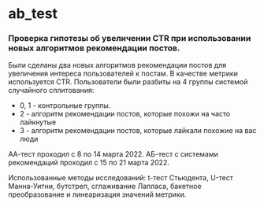 # ab_test

### Проверка гипотезы об увеличении CTR при использовании новых алгоритмов рекомендации постов.

Были сделаны два новых алгоритмов рекомендации постов для увеличения интереса пользователей к постам. В качестве метрики используется CTR. 
Пользователи были разбиты на 4 группы системой случайного сплитования:
* 0, 1 - контрольные группы.
* 2 -  алгоритм рекомендации постов,  которые похожи на часто лайкнутые 
* 3 -  алгоритм рекомендации постов, которые лайкали похожие на вас люди

АА-тест проходил с 8 по 14 марта 2022.
АБ-тест с системами рекомендаций проходил с 15 по 21 марта 2022.

Использованные методы исследований: t-тест Стьюдента, U-тест Манна-Уитни, бутстреп, сглаживание Лапласа, бакетное преобразование и линеаризация значений метрики.

